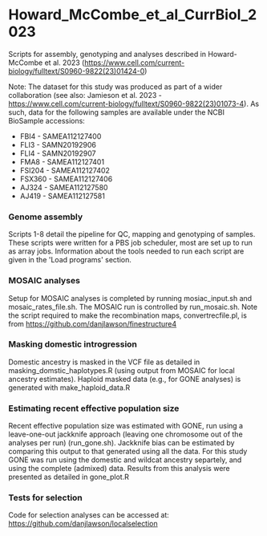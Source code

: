# Howard_McCombe_et_al_CurrBiol_2023

Scripts for assembly, genotyping and analyses described in Howard-McCombe et al. 2023 (https://www.cell.com/current-biology/fulltext/S0960-9822(23)01424-0)

Note: The dataset for this study was produced as part of a wider collaboration (see also: Jamieson et al. 2023 - https://www.cell.com/current-biology/fulltext/S0960-9822(23)01073-4).  As such, data for the following samples are available under the NCBI BioSample accessions:

  * FBI4 - SAMEA112127400
  * FLI3 - SAMN20192906 
  * FLI4 - SAMN20192907
  * FMA8 - SAMEA112127401
  * FSI204 - SAMEA112127402
  * FSX360 - SAMEA112127406
  * AJ324 - SAMEA112127580
  * AJ419 - SAMEA112127581

### Genome assembly
Scripts 1-8 detail the pipeline for QC, mapping and genotyping of samples. These scripts were written for a PBS job scheduler, most are set up to run as array jobs.  Information about the tools needed to run each script are given in the 'Load programs' section.

### MOSAIC analyses
Setup for MOSAIC analyses is completed by running mosiac_input.sh and mosaic_rates_file.sh.  The MOSAIC run is controlled by run_mosaic.sh. Note the script required to make the recombination maps, convertrecfile.pl, is from https://github.com/danjlawson/finestructure4

### Masking domestic introgression
Domestic ancestry is masked in the VCF file as detailed in masking_domstic_haplotypes.R (using output from MOSAIC for local ancestry estimates).  Haploid masked data (e.g., for GONE analyses) is generated with make_haploid_data.R

### Estimating recent effective population size
Recent effective population size was estimated with GONE, run using a leave-one-out jackknife approach (leaving one chromosome out of the analyses per run) (run_gone.sh).  Jackknife bias can be estimated by comparing this output to that generated using all the data.  For this study GONE was run using the domestic and wildcat ancestry separtely, and using the complete (admixed) data.  Results from this analysis were presented as detailed in gone_plot.R

### Tests for selection
Code for selection analyses can be accessed at: https://github.com/danjlawson/localselection
